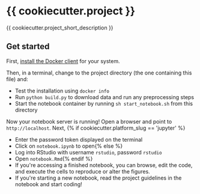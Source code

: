 # {{ cookiecutter.project }}

{{ cookiecutter.project_short_description }}

## Get started
First, [install the Docker client](http://docs.docker.com) for your system.

Then, in a terminal, change to the project directory (the one containing this file) and:

- Test the installation using `docker info`
- Run `python build.py` to download data and run any preprocessing steps
- Start the notebook container by running `sh start_notebook.sh` from this directory

Now your notebook server is running! Open a browser and point to `http://localhost`. Next,
{% if cookiecutter.platform_slug == 'jupyter' %}
- Enter the password token displayed on the terminal
- Click on `notebook.ipynb` to open{% else %}
- Log into RStudio with username `rstudio`, password `rstudio`
- Open `notebook.Rmd`{% endif %}
- If you're accessing a finished notebook, you can browse, edit the code, and execute the cells to reproduce or alter the figures.
- If you're starting a new notebook, read the project guidelines in the notebook and start coding!
